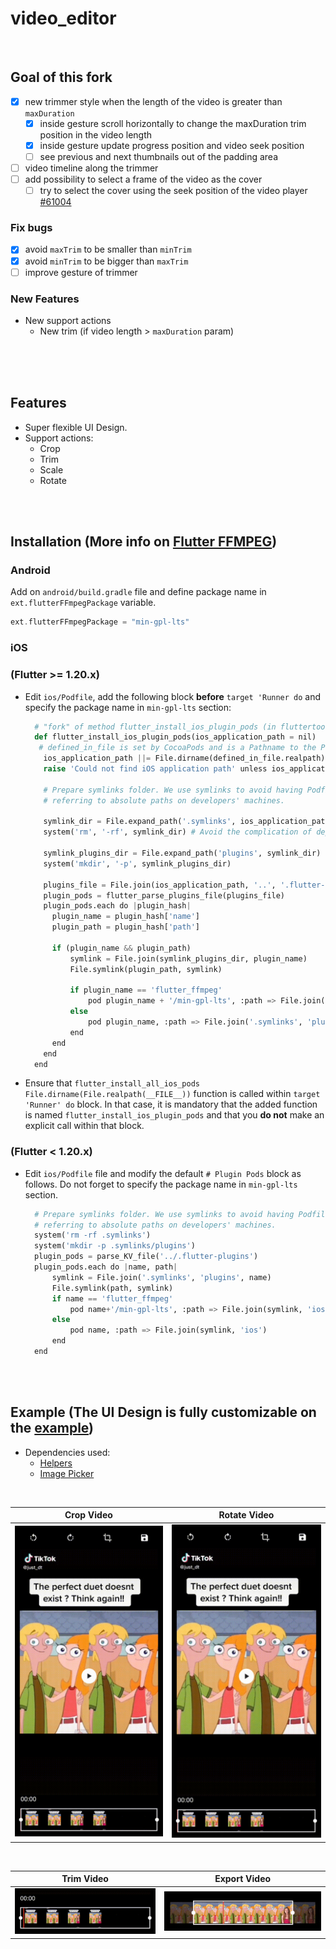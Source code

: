 # video_editor

<br>

## Goal of this fork

- [x] new trimmer style when the length of the video is greater than `maxDuration`
  - [x] inside gesture scroll horizontally to change the maxDuration trim position in the video length
  - [x] inside gesture update progress position and video seek position
  - [ ] see previous and next thumbnails out of the padding area
- [ ] video timeline along the trimmer
- [ ] add possibility to select a frame of the video as the cover
  - [ ] try to select the cover using the seek position of the video player [#61004](https://github.com/flutter/flutter/issues/61004)

### Fix bugs

- [x] avoid `maxTrim` to be smaller than `minTrim`
- [x] avoid `minTrim` to be bigger than `maxTrim`
- [ ] improve gesture of trimmer

### New Features

- New support actions
  - New trim (if video length > `maxDuration` param)

<br><br><br>

## Features

- Super flexible UI Design.
- Support actions:
  - Crop
  - Trim
  - Scale
  - Rotate

<br><br>

## **Installation** (More info on [Flutter FFMPEG](https://pub.dev/packages/flutter_ffmpeg))

### **Android**

Add on `android/build.gradle` file and define package name in `ext.flutterFFmpegPackage` variable.

```gradle
ext.flutterFFmpegPackage = "min-gpl-lts"
```

### **iOS**

### (Flutter >= 1.20.x)

- Edit `ios/Podfile`, add the following block **before** `target 'Runner do` and specify the package name in `min-gpl-lts` section:

  ```python
    # "fork" of method flutter_install_ios_plugin_pods (in fluttertools podhelpers.rb) to get lts version of ffmpeg
    def flutter_install_ios_plugin_pods(ios_application_path = nil)
     # defined_in_file is set by CocoaPods and is a Pathname to the Podfile.
      ios_application_path ||= File.dirname(defined_in_file.realpath) if self.respond_to?(:defined_in_file)
      raise 'Could not find iOS application path' unless ios_application_path

      # Prepare symlinks folder. We use symlinks to avoid having Podfile.lock
      # referring to absolute paths on developers' machines.

      symlink_dir = File.expand_path('.symlinks', ios_application_path)
      system('rm', '-rf', symlink_dir) # Avoid the complication of dependencies like FileUtils.

      symlink_plugins_dir = File.expand_path('plugins', symlink_dir)
      system('mkdir', '-p', symlink_plugins_dir)

      plugins_file = File.join(ios_application_path, '..', '.flutter-plugins-dependencies')
      plugin_pods = flutter_parse_plugins_file(plugins_file)
      plugin_pods.each do |plugin_hash|
        plugin_name = plugin_hash['name']
        plugin_path = plugin_hash['path']

        if (plugin_name && plugin_path)
            symlink = File.join(symlink_plugins_dir, plugin_name)
            File.symlink(plugin_path, symlink)

            if plugin_name == 'flutter_ffmpeg'
                pod plugin_name + '/min-gpl-lts', :path => File.join('.symlinks', 'plugins', plugin_name, 'ios')
            else
                pod plugin_name, :path => File.join('.symlinks', 'plugins', plugin_name, 'ios')
            end
        end
      end
    end
  ```

- Ensure that `flutter_install_all_ios_pods File.dirname(File.realpath(__FILE__))` function is called within
  `target 'Runner' do` block. In that case, it is mandatory that the added function is named
  `flutter_install_ios_plugin_pods` and that you **do not** make an explicit call within that block.

### (Flutter < 1.20.x)

- Edit `ios/Podfile` file and modify the default `# Plugin Pods` block as follows. Do not forget to specify the package
  name in `min-gpl-lts` section.

  ```python
    # Prepare symlinks folder. We use symlinks to avoid having Podfile.lock
    # referring to absolute paths on developers' machines.
    system('rm -rf .symlinks')
    system('mkdir -p .symlinks/plugins')
    plugin_pods = parse_KV_file('../.flutter-plugins')
    plugin_pods.each do |name, path|
        symlink = File.join('.symlinks', 'plugins', name)
        File.symlink(path, symlink)
        if name == 'flutter_ffmpeg'
            pod name+'/min-gpl-lts', :path => File.join(symlink, 'ios')
        else
            pod name, :path => File.join(symlink, 'ios')
        end
    end
  ```

<br><br>

## **Example** (The UI Design is fully customizable on the [example](https://pub.dev/packages/video_editor/example))

- Dependencies used:
  - [Helpers](https://pub.dev/packages/helpers)
  - [Image Picker](https://pub.dev/packages/image_picker)

<br>

| Crop Video                          | Rotate Video                          |
| ----------------------------------- | ------------------------------------- |
| ![](./assets/readme/crop_video.gif) | ![](./assets/readme/rotate_video.gif) |

<br>

| Trim Video                          | Export Video                          |
| ----------------------------------- | ------------------------------------- |
| ![](./assets/readme/trim_video.gif) | ![](./assets/readme/export_video.gif) |
